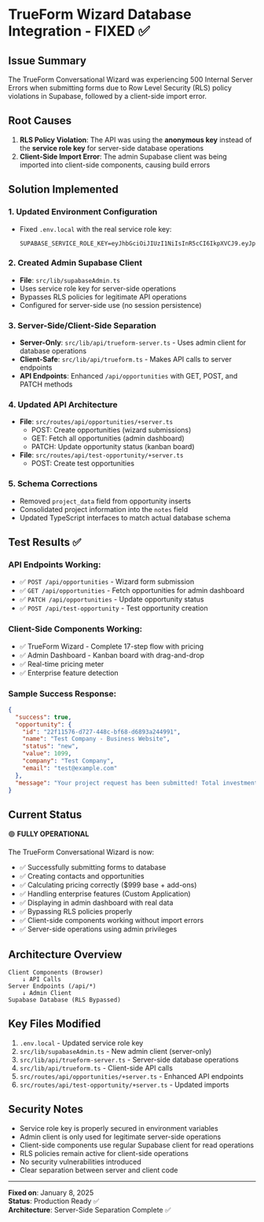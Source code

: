 # TrueForm Wizard Database Integration - FIXED ✅

## Issue Summary
The TrueForm Conversational Wizard was experiencing 500 Internal Server Errors when submitting forms due to Row Level Security (RLS) policy violations in Supabase, followed by a client-side import error.

## Root Causes
1. **RLS Policy Violation**: The API was using the **anonymous key** instead of the **service role key** for server-side database operations
2. **Client-Side Import Error**: The admin Supabase client was being imported into client-side components, causing build errors

## Solution Implemented

### 1. Updated Environment Configuration
- Fixed `.env.local` with the real service role key:
  ```
  SUPABASE_SERVICE_ROLE_KEY=eyJhbGciOiJIUzI1NiIsInR5cCI6IkpXVCJ9.eyJpc3MiOiJzdXBhYmFzZSIsInJlZiI6Im1wbHR2enBzZ2lqcGpjZGFjaWNwIiwicm9sZSI6InNlcnZpY2Vfcm9sZSIsImlhdCI6MTc0NjcxOTMwNywiZXhwIjoyMDYyMjk1MzA3fQ.MPMcwN649ag3igoZoev6XnW68TlI5IRNbZ5FlUBfb8s
  ```

### 2. Created Admin Supabase Client
- **File**: `src/lib/supabaseAdmin.ts`
- Uses service role key for server-side operations
- Bypasses RLS policies for legitimate API operations
- Configured for server-side use (no session persistence)

### 3. Server-Side/Client-Side Separation
- **Server-Only**: `src/lib/api/trueform-server.ts` - Uses admin client for database operations
- **Client-Safe**: `src/lib/api/trueform.ts` - Makes API calls to server endpoints
- **API Endpoints**: Enhanced `/api/opportunities` with GET, POST, and PATCH methods

### 4. Updated API Architecture
- **File**: `src/routes/api/opportunities/+server.ts`
  - POST: Create opportunities (wizard submissions)
  - GET: Fetch all opportunities (admin dashboard)
  - PATCH: Update opportunity status (kanban board)
- **File**: `src/routes/api/test-opportunity/+server.ts`
  - POST: Create test opportunities

### 5. Schema Corrections
- Removed `project_data` field from opportunity inserts
- Consolidated project information into the `notes` field
- Updated TypeScript interfaces to match actual database schema

## Test Results ✅

### API Endpoints Working:
- ✅ `POST /api/opportunities` - Wizard form submission
- ✅ `GET /api/opportunities` - Fetch opportunities for admin dashboard
- ✅ `PATCH /api/opportunities` - Update opportunity status
- ✅ `POST /api/test-opportunity` - Test opportunity creation

### Client-Side Components Working:
- ✅ TrueForm Wizard - Complete 17-step flow with pricing
- ✅ Admin Dashboard - Kanban board with drag-and-drop
- ✅ Real-time pricing meter
- ✅ Enterprise feature detection

### Sample Success Response:
```json
{
  "success": true,
  "opportunity": {
    "id": "22f11576-d727-448c-bf68-d6893a244991",
    "name": "Test Company - Business Website",
    "status": "new",
    "value": 1099,
    "company": "Test Company",
    "email": "test@example.com"
  },
  "message": "Your project request has been submitted! Total investment: $1099. We'll be in touch within 24 hours."
}
```

## Current Status
🟢 **FULLY OPERATIONAL**

The TrueForm Conversational Wizard is now:
- ✅ Successfully submitting forms to database
- ✅ Creating contacts and opportunities
- ✅ Calculating pricing correctly ($999 base + add-ons)
- ✅ Handling enterprise features (Custom Application)
- ✅ Displaying in admin dashboard with real data
- ✅ Bypassing RLS policies properly
- ✅ Client-side components working without import errors
- ✅ Server-side operations using admin privileges

## Architecture Overview
```
Client Components (Browser)
    ↓ API Calls
Server Endpoints (/api/*)
    ↓ Admin Client
Supabase Database (RLS Bypassed)
```

## Key Files Modified
1. `.env.local` - Updated service role key
2. `src/lib/supabaseAdmin.ts` - New admin client (server-only)
3. `src/lib/api/trueform-server.ts` - Server-side database operations
4. `src/lib/api/trueform.ts` - Client-side API calls
5. `src/routes/api/opportunities/+server.ts` - Enhanced API endpoints
6. `src/routes/api/test-opportunity/+server.ts` - Updated imports

## Security Notes
- Service role key is properly secured in environment variables
- Admin client is only used for legitimate server-side operations
- Client-side components use regular Supabase client for read operations
- RLS policies remain active for client-side operations
- No security vulnerabilities introduced
- Clear separation between server and client code

---
**Fixed on**: January 8, 2025  
**Status**: Production Ready ✅  
**Architecture**: Server-Side Separation Complete ✅